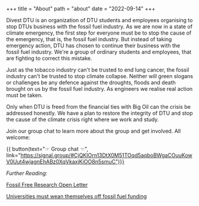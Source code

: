 +++
title = "About"
path = "about"
date = "2022-09-14"
+++

Divest DTU is an organization of DTU students and employees organising to stop DTUs business with the fossil fuel industry. As we are now in a state of climate emergency, the first step for everyone must be to stop the cause of the emergency, that is, the fossil fuel industry. But instead of taking emergency action, DTU has chosen to continue their business with the fossil fuel industry. We're a group of ordinary students and employees, that are fighting to correct this mistake.

Just as the tobacco industry can't be trusted to end lung cancer, the fossil industry can't be trusted to stop climate collapse. Neither will green slogans or challenges be any defence against the droughts, floods and death brought on us by the fossil fuel industry. As engineers we realise real action must be taken.

Only when DTU is freed from the financial ties with Big Oil can the crisis be addressed honestly. We have a plan to restore the integrity of DTU and stop the cause of the climate crisis right where we work and study.

Join our group chat to learn more about the group and get involved. All welcome:

{{ button(text="☞ Group chat ☜", link="https://signal.group/#CjQKIOrn13DtX0M51TOqd5aqboBWgaCOuuKowV0Uut4wjagnEhABz0XqVkaxjKiOO8n5smuC")}}

*Further Reading:*

[Fossil Free Research Open Letter](https://fossilfreeresearch.com/letter/)

[Universities must wean themselves off fossil fuel funding](https://www.ft.com/content/b80d9715-4204-4592-a135-067878dc589e)
